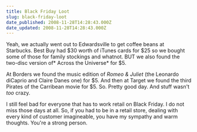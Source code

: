 ```yaml
---
title: Black Friday Loot
slug: black-friday-loot
date_published: 2008-11-28T14:28:43.000Z
date_updated: 2008-11-28T14:28:43.000Z
---
```


Yeah, we actually went out to Edwardsville to get coffee beans at Starbucks. Best Buy had $30 worth of iTunes cards for $25 so we bought some of those for family stockings and whatnot. BUT we also found the two-disc version of* Across the Universe* for $5.

At Borders we found the music edition of *Romeo & Juliet* (the Leonardo diCaprio and Claire Danes one) for $5. And then at Target we found the third Pirates of the Carribean movie for $5. So. Pretty good day. And stuff wasn't *too* crazy.

I still feel bad for everyone that has to work retail on Black Friday. I do not miss those days at all. So, if you had to be in a retail store, dealing with every kind of customer imagineable, you have my sympathy and warm thoughts. You're a strong person.
